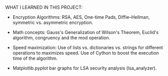 WHAT I LEARNED IN THIS PROJECT:

- Encryption Algorithms:
  RSA, AES, One-time Pads, Diffie–Hellman, symmetric vs. asymmetric encryption.
 
- Math concepts:
  Gauss's Generalization of Wilson's Theorem, Euclid's algorithm, congruency and the mod operation. 
  
- Speed maximization:
  Use of lists vs. dictionaries vs. strings for different operations to maximizes speed. Use of Cython to boost the execution time   of the algorithm.
  
- Matplotlib.pyplot bar graphs for LSA security analysis (lsa_analyzer). 
